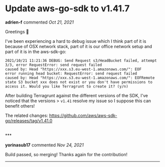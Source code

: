 # Update aws-go-sdk to v1.41.7

**adrien-f** commented *Oct 21, 2021*

Greetings 👋 

I've been experiencing a hard to debug issue which I think part of it is because of OSX network stack, part of it is our office network setup and part of it is in the aws-sdk-go:

```
2021/10/21 11:21:36 DEBUG: Send Request s3/HeadBucket failed, attempt 3/3, error RequestError: send request failed
caused by: Head "https://xxx.s3.eu-west-1.amazonaws.com/": EOF
error running head bucket: RequestError: send request failed
caused by: Head "https://xxx.s3.eu-west-1.amazonaws.com/": EOFRemote state S3 bucket xxx does not exist or you don't have permissions to access it. Would you like Terragrunt to create it? (y/n)
```

After building Terragrunt against the different versions of the SDK, I've noticed that the versions > `v1.41` resolve my issue so I suppose this can benefit others! 

The related changes: https://github.com/aws/aws-sdk-go/releases/tag/v1.41.0


<br />
***


**yorinasub17** commented *Nov 24, 2021*

Build passed, so merging! Thanks again for the contribution!
***

